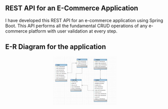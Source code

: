 ## REST API for an E-Commerce Application
I have developed this REST API for an e-commerce application using Spring Boot. This API performs all the fundamental CRUD operations of any e-commerce platform with user validation at every step.

## E-R Diagram for the application
<div align="center">
  <img src="src/main/java/com/lcwd/electronic/store/pictures/E-R electronic store.png" width="200"/>
  <p></p>
</div>
